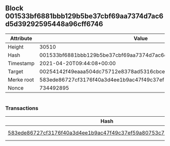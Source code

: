 ## Block 001533bf6881bbb129b5be37cbf69aa7374d7ac6d5d39292595448a96cff6746

Attribute | Value
--- | ---
Height | 30510
Hash | 001533bf6881bbb129b5be37cbf69aa7374d7ac6d5d39292595448a96cff6746
Timestamp | 2021-04-20T09:44:08+00:00
Target | 00254142f49eaaa504dc75712e8378ad5316cbcead634704b3734b6271167cc4
Merke root | 583ede86727cf3176f40a3d4ee1b9ac47f49c37ef59a80753c7606d0b17ec736
Nonce | 734492895

```

```

### Transactions

Hash | Amount
--- | ---
[583ede86727cf3176f40a3d4ee1b9ac47f49c37ef59a80753c7606d0b17ec736](583ede86727cf3176f40a3d4ee1b9ac47f49c37ef59a80753c7606d0b17ec736.md) | 10.00000000 SKEPTI 
